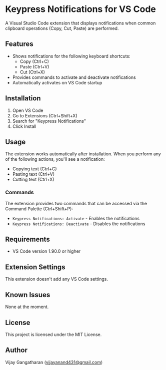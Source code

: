 # Keypress Notifications for VS Code

A Visual Studio Code extension that displays notifications when common clipboard operations (Copy, Cut, Paste) are performed.

## Features

- Shows notifications for the following keyboard shortcuts:
  - Copy (Ctrl+C)
  - Paste (Ctrl+V)
  - Cut (Ctrl+X)
- Provides commands to activate and deactivate notifications
- Automatically activates on VS Code startup

## Installation

1. Open VS Code
2. Go to Extensions (Ctrl+Shift+X)
3. Search for "Keypress Notifications"
4. Click Install

## Usage

The extension works automatically after installation. When you perform any of the following actions, you'll see a notification:

- Copying text (Ctrl+C)
- Pasting text (Ctrl+V)
- Cutting text (Ctrl+X)

### Commands

The extension provides two commands that can be accessed via the Command Palette (Ctrl+Shift+P):

- `Keypress Notifications: Activate` - Enables the notifications
- `Keypress Notifications: Deactivate` - Disables the notifications

## Requirements

- VS Code version 1.90.0 or higher

## Extension Settings

This extension doesn't add any VS Code settings.

## Known Issues

None at the moment.

## License

This project is licensed under the MIT License.

## Author

Vijay Gangatharan (<vijayanand431@gmail.com>)
